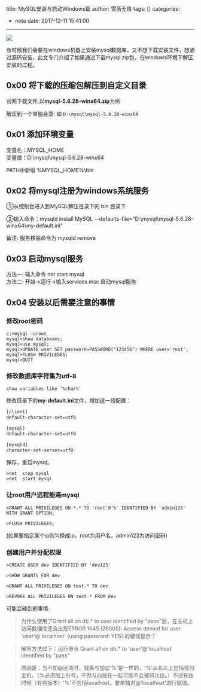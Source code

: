 title: MySQL安装与启动Windows篇
author: 雪落无痕
tags: []
categories:
  - note
date: 2017-12-11 15:41:00
---
![](https://ws1.sinaimg.cn/large/683a46dcly1fy2ullriuhj20dv07z3yl.jpg)

有时候我们会要在windows机器上安装mysql数据库，又不想下载安装文件，想通过源码安装，此文专门介绍了如果通过下载mysql.zip包，在windows环境下解压安装的过程。

## 0x00 将下载的压缩包解压到自定义目录

官网下载文件,以**mysql-5.6.28-winx64.zip**为例

解压到一个单独目录: 如 `D:\mysql\mysql-5.6.28-winx64`

## 0x01 添加环境变量

变量名：MYSQL_HOME	
变量值：D:\mysql\mysql-5.6.28-winx64

PATH中新增 %MYSQL_HOME%\bin

## 0x02 将mysql注册为windows系统服务

①从控制台进入到MySQL解压目录下的 bin 目录下

②输入命令：mysqld install MySQL --defaults-file="D:\mysql\mysql-5.6.28-winx64\my-default.ini"

备注: 服务移除命令为 mysqld remove

## 0x03 启动mysql服务

方法一: 输入命令 net start mysql	
方法二: 开始->运行->输入services.msc  启动mysql服务

<!--more-->

## 0x04 安装以后需要注意的事情

### 修改root密码

```
c:>mysql –uroot
mysql>show databases;
mysql>use mysql;
mysql>UPDATE user SET password=PASSWORD("123456") WHERE user='root';
mysql>FLUSH PRIVILEGES;
mysql>QUIT
```

### 修改数据库字符集为utf-8

`show variables like '%char%'`

修改目录下的**my-default.ini**文件，增加这一段配置：

```sh
[client]
default-character-set=utf8

[mysql]
default-character-set=utf8

[mysqld]
character-set-server=utf8
```

保存，重启mysql。

```
>net  stop mysql
>net  start mysql
```

### 让root用户远程能连mysql

```
>GRANT ALL PRIVILEGES ON *.* TO 'root'@'%' IDENTIFIED BY 'admin123' WITH GRANT OPTION;

>FLUSH PRIVILEGES;
```

(如果要指定某个ip则%换成ip，root为用户名，admin123为访问密码)


### 创建用户并分配权限

```
>CREATE USER dev IDENTIFIED BY 'dev123'

>SHOW GRANTS FOR dev

>GRANT ALL PRIVILEGES ON test.* TO dev

>REVOKE ALL PRIVILEGES ON test.* FROM dev
```

可能会碰到的事情:

> 为什么使用了Grant all on db.* to user identified by "pass"后，在主机上访问数据库还会出现ERROR 1045 (28000): Access denied for user 'user'@'localhost' (using password: YES) 的错误提示？

> 解答方法如下：运行命令 Grant all on db.* to 'user'@'localhost' identified by "pass"

> 原因是：当不加@选项时，效果与加@'%'是一样的，'%'从名义上包括任何主机，（%必须加上引号，不然与@放在一起可能不会被辨认出。）不过有些时候（有些版本）'%'不包括localhost，要单独对@'localhost'进行赋值。
